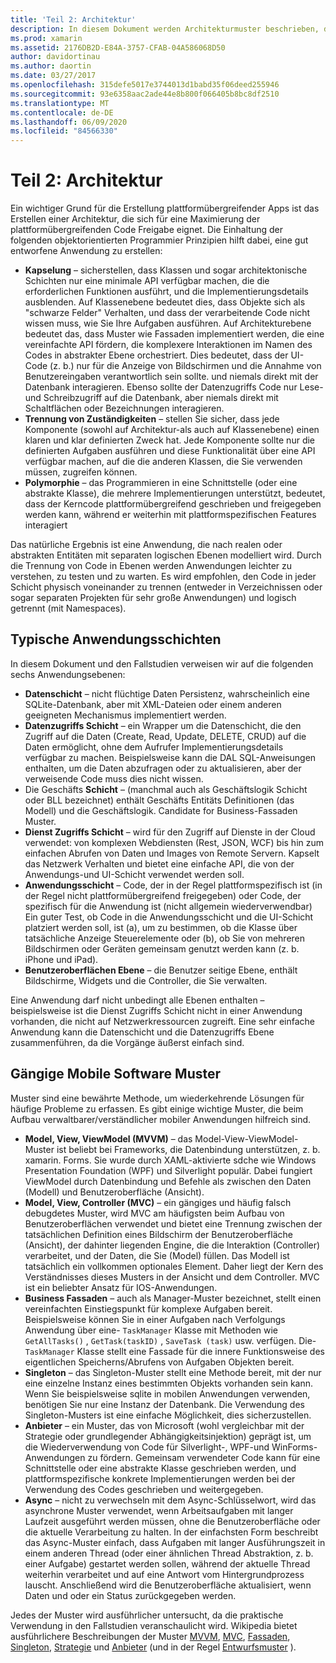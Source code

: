```yaml
---
title: 'Teil 2: Architektur'
description: In diesem Dokument werden Architekturmuster beschrieben, die zum entwickeln plattformübergreifender Anwendungen hilfreich sind. Es werden typische Anwendungsebenen (Datenschicht, Datenzugriffs Schicht usw.) und gängige Mobile Software Muster (MVVM, MVC usw.) erläutert.
ms.prod: xamarin
ms.assetid: 2176DB2D-E84A-3757-CFAB-04A586068D50
author: davidortinau
ms.author: daortin
ms.date: 03/27/2017
ms.openlocfilehash: 315defe5017e3744013d1babd35f06deed255946
ms.sourcegitcommit: 93e6358aac2ade44e8b800f066405b8bc8df2510
ms.translationtype: MT
ms.contentlocale: de-DE
ms.lasthandoff: 06/09/2020
ms.locfileid: "84566330"
---
```

# <a name="part-2---architecture"></a>Teil 2: Architektur

Ein wichtiger Grund für die Erstellung plattformübergreifender Apps ist das Erstellen einer Architektur, die sich für eine Maximierung der plattformübergreifenden Code Freigabe eignet. Die Einhaltung der folgenden objektorientierten Programmier Prinzipien hilft dabei, eine gut entworfene Anwendung zu erstellen:

- **Kapselung** – sicherstellen, dass Klassen und sogar architektonische Schichten nur eine minimale API verfügbar machen, die die erforderlichen Funktionen ausführt, und die Implementierungsdetails ausblenden. Auf Klassenebene bedeutet dies, dass Objekte sich als "schwarze Felder" Verhalten, und dass der verarbeitende Code nicht wissen muss, wie Sie Ihre Aufgaben ausführen. Auf Architekturebene bedeutet das, dass Muster wie Fassaden implementiert werden, die eine vereinfachte API fördern, die komplexere Interaktionen im Namen des Codes in abstrakter Ebene orchestriert. Dies bedeutet, dass der UI-Code (z. b.) nur für die Anzeige von Bildschirmen und die Annahme von Benutzereingaben verantwortlich sein sollte. und niemals direkt mit der Datenbank interagieren. Ebenso sollte der Datenzugriffs Code nur Lese-und Schreibzugriff auf die Datenbank, aber niemals direkt mit Schaltflächen oder Bezeichnungen interagieren.
- **Trennung von Zuständigkeiten** – stellen Sie sicher, dass jede Komponente (sowohl auf Architektur-als auch auf Klassenebene) einen klaren und klar definierten Zweck hat. Jede Komponente sollte nur die definierten Aufgaben ausführen und diese Funktionalität über eine API verfügbar machen, auf die die anderen Klassen, die Sie verwenden müssen, zugreifen können.
- **Polymorphie** – das Programmieren in eine Schnittstelle (oder eine abstrakte Klasse), die mehrere Implementierungen unterstützt, bedeutet, dass der Kerncode plattformübergreifend geschrieben und freigegeben werden kann, während er weiterhin mit plattformspezifischen Features interagiert

Das natürliche Ergebnis ist eine Anwendung, die nach realen oder abstrakten Entitäten mit separaten logischen Ebenen modelliert wird. Durch die Trennung von Code in Ebenen werden Anwendungen leichter zu verstehen, zu testen und zu warten. Es wird empfohlen, den Code in jeder Schicht physisch voneinander zu trennen (entweder in Verzeichnissen oder sogar separaten Projekten für sehr große Anwendungen) und logisch getrennt (mit Namespaces).

 <a name="Typical_Application_Layers"></a>

## <a name="typical-application-layers"></a>Typische Anwendungsschichten

In diesem Dokument und den Fallstudien verweisen wir auf die folgenden sechs Anwendungsebenen:

- **Datenschicht** – nicht flüchtige Daten Persistenz, wahrscheinlich eine SQLite-Datenbank, aber mit XML-Dateien oder einem anderen geeigneten Mechanismus implementiert werden.
- **Datenzugriffs Schicht** – ein Wrapper um die Datenschicht, die den Zugriff auf die Daten (Create, Read, Update, DELETE, CRUD) auf die Daten ermöglicht, ohne dem Aufrufer Implementierungsdetails verfügbar zu machen. Beispielsweise kann die DAL SQL-Anweisungen enthalten, um die Daten abzufragen oder zu aktualisieren, aber der verweisende Code muss dies nicht wissen.
- Die Geschäfts **Schicht** – (manchmal auch als Geschäftslogik Schicht oder BLL bezeichnet) enthält Geschäfts Entitäts Definitionen (das Modell) und die Geschäftslogik. Candidate for Business-Fassaden Muster.
- **Dienst Zugriffs Schicht** – wird für den Zugriff auf Dienste in der Cloud verwendet: von komplexen Webdiensten (Rest, JSON, WCF) bis hin zum einfachen Abrufen von Daten und Images von Remote Servern. Kapselt das Netzwerk Verhalten und bietet eine einfache API, die von der Anwendungs-und UI-Schicht verwendet werden soll.
- **Anwendungsschicht** – Code, der in der Regel plattformspezifisch ist (in der Regel nicht plattformübergreifend freigegeben) oder Code, der spezifisch für die Anwendung ist (nicht allgemein wiederverwendbar) Ein guter Test, ob Code in die Anwendungsschicht und die UI-Schicht platziert werden soll, ist (a), um zu bestimmen, ob die Klasse über tatsächliche Anzeige Steuerelemente oder (b), ob Sie von mehreren Bildschirmen oder Geräten gemeinsam genutzt werden kann (z. b. iPhone und iPad).
- **Benutzeroberflächen Ebene** – die Benutzer seitige Ebene, enthält Bildschirme, Widgets und die Controller, die Sie verwalten.

Eine Anwendung darf nicht unbedingt alle Ebenen enthalten – beispielsweise ist die Dienst Zugriffs Schicht nicht in einer Anwendung vorhanden, die nicht auf Netzwerkressourcen zugreift. Eine sehr einfache Anwendung kann die Datenschicht und die Datenzugriffs Ebene zusammenführen, da die Vorgänge äußerst einfach sind.

 <a name="Common_Mobile_Software_Patterns"></a>

## <a name="common-mobile-software-patterns"></a>Gängige Mobile Software Muster

Muster sind eine bewährte Methode, um wiederkehrende Lösungen für häufige Probleme zu erfassen. Es gibt einige wichtige Muster, die beim Aufbau verwaltbarer/verständlicher mobiler Anwendungen hilfreich sind.

- **Model, View, ViewModel (MVVM)** – das Model-View-ViewModel-Muster ist beliebt bei Frameworks, die Datenbindung unterstützen, z. b. xamarin. Forms. Sie wurde durch XAML-aktivierte sdche wie Windows Presentation Foundation (WPF) und Silverlight populär. Dabei fungiert ViewModel durch Datenbindung und Befehle als zwischen den Daten (Modell) und Benutzeroberfläche (Ansicht).
- **Model, View, Controller (MVC)** – ein gängiges und häufig falsch debugdetes Muster, wird MVC am häufigsten beim Aufbau von Benutzeroberflächen verwendet und bietet eine Trennung zwischen der tatsächlichen Definition eines Bildschirm der Benutzeroberfläche (Ansicht), der dahinter liegenden Engine, die die Interaktion (Controller) verarbeitet, und der Daten, die Sie (Model) füllen. Das Modell ist tatsächlich ein vollkommen optionales Element. Daher liegt der Kern des Verständnisses dieses Musters in der Ansicht und dem Controller. MVC ist ein beliebter Ansatz für IOS-Anwendungen.
- **Business Fassaden** – auch als Manager-Muster bezeichnet, stellt einen vereinfachten Einstiegspunkt für komplexe Aufgaben bereit. Beispielsweise können Sie in einer Aufgaben nach Verfolgungs Anwendung über eine- `TaskManager` Klasse mit Methoden wie `GetAllTasks()` , `GetTask(taskID)` , `SaveTask (task)` usw. verfügen. Die- `TaskManager` Klasse stellt eine Fassade für die innere Funktionsweise des eigentlichen Speicherns/Abrufens von Aufgaben Objekten bereit.
- **Singleton** – das Singleton-Muster stellt eine Methode bereit, mit der nur eine einzelne Instanz eines bestimmten Objekts vorhanden sein kann. Wenn Sie beispielsweise sqlite in mobilen Anwendungen verwenden, benötigen Sie nur eine Instanz der Datenbank. Die Verwendung des Singleton-Musters ist eine einfache Möglichkeit, dies sicherzustellen.
- **Anbieter** – ein Muster, das von Microsoft (wohl vergleichbar mit der Strategie oder grundlegender Abhängigkeitsinjektion) geprägt ist, um die Wiederverwendung von Code für Silverlight-, WPF-und WinForms-Anwendungen zu fördern. Gemeinsam verwendeter Code kann für eine Schnittstelle oder eine abstrakte Klasse geschrieben werden, und plattformspezifische konkrete Implementierungen werden bei der Verwendung des Codes geschrieben und weitergegeben.
- **Async** – nicht zu verwechseln mit dem Async-Schlüsselwort, wird das asynchrone Muster verwendet, wenn Arbeitsaufgaben mit langer Laufzeit ausgeführt werden müssen, ohne die Benutzeroberfläche oder die aktuelle Verarbeitung zu halten. In der einfachsten Form beschreibt das Async-Muster einfach, dass Aufgaben mit langer Ausführungszeit in einem anderen Thread (oder einer ähnlichen Thread Abstraktion, z. b. einer Aufgabe) gestartet werden sollen, während der aktuelle Thread weiterhin verarbeitet und auf eine Antwort vom Hintergrundprozess lauscht. Anschließend wird die Benutzeroberfläche aktualisiert, wenn Daten und oder ein Status zurückgegeben werden.

Jedes der Muster wird ausführlicher untersucht, da die praktische Verwendung in den Fallstudien veranschaulicht wird. Wikipedia bietet ausführlichere Beschreibungen der Muster [MVVM](https://en.wikipedia.org/wiki/Model–view–viewmodel), [MVC](https://en.wikipedia.org/wiki/Model–view–controller), [Fassaden](https://en.wikipedia.org/wiki/Facade_pattern), [Singleton](https://en.wikipedia.org/wiki/Singleton_pattern), [Strategie](https://en.wikipedia.org/wiki/Strategy_pattern) und [Anbieter](https://en.wikipedia.org/wiki/Provider_model) (und in der Regel [Entwurfsmuster](https://en.wikipedia.org/wiki/Design_Patterns) ).
